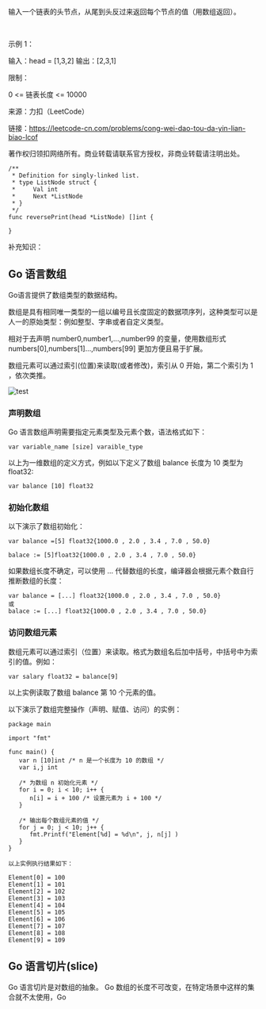 输入一个链表的头节点，从尾到头反过来返回每个节点的值（用数组返回）。

 

示例 1：

输入：head = [1,3,2]
输出：[2,3,1]
 

限制：

0 <= 链表长度 <= 10000

来源：力扣（LeetCode）

链接：https://leetcode-cn.com/problems/cong-wei-dao-tou-da-yin-lian-biao-lcof

著作权归领扣网络所有。商业转载请联系官方授权，非商业转载请注明出处。


```
/**
 * Definition for singly-linked list.
 * type ListNode struct {
 *     Val int
 *     Next *ListNode
 * }
 */
func reversePrint(head *ListNode) []int {

}
```

补充知识：

## Go 语言数组

Go语言提供了数组类型的数据结构。

数组是具有相同唯一类型的一组以编号且长度固定的数据项序列，这种类型可以是人一的原始类型：例如整型、字串或者自定义类型。

相对于去声明 number0,number1,...,number99 的变量，使用数组形式 numbers[0],numbers[1]...,numbers[99] 更加方便且易于扩展。

数组元素可以通过索引(位置)来读取(或者修改)，索引从 0 开始，第二个索引为 1 ，依次类推。

![test](https://www.runoob.com/wp-content/uploads/2015/06/goarray.png "GO 语言数组")

### 声明数组
Go 语言数组声明需要指定元素类型及元素个数，语法格式如下：

```
var variable_name [size] varaible_type
```
以上为一维数组的定义方式，例如以下定义了数组 balance 长度为 10 类型为 float32:
```
var balance [10] float32
```

### 初始化数组
以下演示了数组初始化：
```
var balance =[5] float32{1000.0 , 2.0 , 3.4 , 7.0 , 50.0}

balace := [5]float32{1000.0 , 2.0 , 3.4 , 7.0 , 50.0}
``` 
如果数组长度不确定，可以使用 ... 代替数组的长度，编译器会根据元素个数自行推断数组的长度：
```
var balance = [...] float32{1000.0 , 2.0 , 3.4 , 7.0 , 50.0}
或
balace := [...] float32{1000.0 , 2.0 , 3.4 , 7.0 , 50.0}
```


### 访问数组元素
数组元素可以通过索引（位置）来读取。格式为数组名后加中括号，中括号中为索引的值。例如：
```
var salary float32 = balance[9]
```
以上实例读取了数组 balance 第 10 个元素的值。

以下演示了数组完整操作（声明、赋值、访问）的实例：
```
package main

import "fmt"

func main() {
   var n [10]int /* n 是一个长度为 10 的数组 */
   var i,j int

   /* 为数组 n 初始化元素 */        
   for i = 0; i < 10; i++ {
      n[i] = i + 100 /* 设置元素为 i + 100 */
   }

   /* 输出每个数组元素的值 */
   for j = 0; j < 10; j++ {
      fmt.Printf("Element[%d] = %d\n", j, n[j] )
   }
}

以上实例执行结果如下：

Element[0] = 100
Element[1] = 101
Element[2] = 102
Element[3] = 103
Element[4] = 104
Element[5] = 105
Element[6] = 106
Element[7] = 107
Element[8] = 108
Element[9] = 109
```


## Go 语言切片(slice)
Go 语言切片是对数组的抽象。
Go 数组的长度不可改变，在特定场景中这样的集合就不太使用，Go